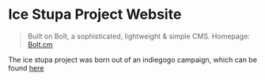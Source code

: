 Ice Stupa Project Website
====
> Built on Bolt, a sophisticated, lightweight & simple CMS. Homepage: [Bolt.cm](http://bolt.cm)

The ice stupa project was born out of an indiegogo campaign, which can be found [here](https://www.indiegogo.com/projects/ice-stupa-artificial-glaciers-of-ladakh)
